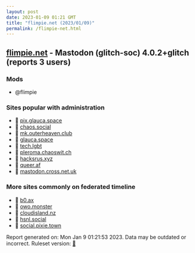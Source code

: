 ```yaml
---
layout: post
date: 2023-01-09 01:21 GMT
title: "flimpie.net (2023/01/09)"
permalink: /flimpie-net.html
---
```



## [flimpie.net](https://flimpie.net) - Mastodon (glitch-soc) 4.0.2+glitch (reports 3 users)

### Mods
 * @flimpie

### Sites popular with administration

* 🐘 [pix.glauca.space](/pix-glauca-space.html)
* 🐘 [chaos.social](/chaos-social.html)
* 🚫 [mk.outerheaven.club](/mk-outerheaven-club.html)
* 🐘 [glauca.space](/glauca-space.html)
* 🐘 [tech.lgbt](/tech-lgbt.html)
* 🐘 [pleroma.chaoswit.ch](/pleroma-chaoswit-ch.html)
* 🐘 [hacksrus.xyz](/hacksrus-xyz.html)
* 🐘 [queer.af](/queer-af.html)
* 🐘 [mastodon.cross.net.uk](/mastodon-cross-net-uk.html)

### More sites commonly on federated timeline

* 🐘 [b0.ax](/b0-ax.html)
* 🐘 [owo.monster](/owo-monster.html)
* 🐘 [cloudisland.nz](/cloudisland-nz.html)
* 🐘 [hsnl.social](/hsnl-social.html)
* 🐘 [social.pixie.town](/social-pixie-town.html)

Report generated on: Mon Jan  9 01:21:53 2023. Data may be outdated or incorrect.
Ruleset version: [🏀](/version-basketball)
